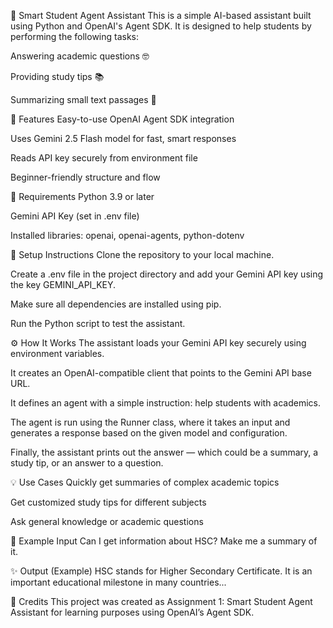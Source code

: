 📘 Smart Student Agent Assistant
This is a simple AI-based assistant built using Python and OpenAI's Agent SDK. It is designed to help students by performing the following tasks:

Answering academic questions 🤓

Providing study tips 📚

Summarizing small text passages 📝

🚀 Features
Easy-to-use OpenAI Agent SDK integration

Uses Gemini 2.5 Flash model for fast, smart responses

Reads API key securely from environment file

Beginner-friendly structure and flow

🧱 Requirements
Python 3.9 or later

Gemini API Key (set in .env file)

Installed libraries: openai, openai-agents, python-dotenv

🔐 Setup Instructions
Clone the repository to your local machine.

Create a .env file in the project directory and add your Gemini API key using the key GEMINI_API_KEY.

Make sure all dependencies are installed using pip.

Run the Python script to test the assistant.

⚙️ How It Works
The assistant loads your Gemini API key securely using environment variables.

It creates an OpenAI-compatible client that points to the Gemini API base URL.

It defines an agent with a simple instruction: help students with academics.

The agent is run using the Runner class, where it takes an input and generates a response based on the given model and configuration.

Finally, the assistant prints out the answer — which could be a summary, a study tip, or an answer to a question.

💡 Use Cases
Quickly get summaries of complex academic topics

Get customized study tips for different subjects

Ask general knowledge or academic questions

📄 Example Input
Can I get information about HSC? Make me a summary of it.

✨ Output (Example)
HSC stands for Higher Secondary Certificate. It is an important educational milestone in many countries...

📩 Credits
This project was created as Assignment 1: Smart Student Agent Assistant for learning purposes using OpenAI’s Agent SDK.
